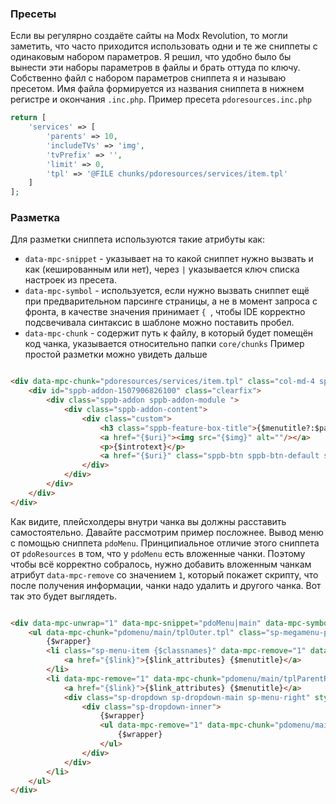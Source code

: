 ### Пресеты

Если вы регулярно создаёте сайты на Modx Revolution, то могли заметить, что часто приходится использовать одни и те же сниппеты с одинаковым набором параметров. Я решил, что
удобно было бы вынести эти наборы параметров в файлы и брать оттуда по ключу. Собственно файл с набором параметров сниппета я и называю пресетом. Имя файла формируется из
названия сниппета в нижнем регистре и окончания `.inc.php`. Пример пресета `pdoresources.inc.php`

```php 
return [
    'services' => [
        'parents' => 10,
        'includeTVs' => 'img',
        'tvPrefix' => '',
        'limit' => 0,
        'tpl' => '@FILE chunks/pdoresources/services/item.tpl'
    ]
];
```

### Разметка

Для разметки сниппета используются такие атрибуты как:

* `data-mpc-snippet` - указывает на то какой сниппет нужно вызвать и как (кешированным или нет), через `|` указывается ключ списка настроек из пресета.
* `data-mpc-symbol` - используется, если нужно вызвать сниппет ещё при предварительном парсинге страницы, а не в момент запроса с фронта, в качестве значения принимает `{ `,
  чтобы IDE корректно подсвечивала синтаксис в шаблоне можно поставить пробел.
* `data-mpc-chunk` - содержит путь к файлу, в который будет помещён код чанка, указывается относительно папки `core/chunks`
  Пример простой разметки можно увидеть дальше

```html

<div data-mpc-chunk="pdoresources/services/item.tpl" class="col-md-4 sppb-col-md-4">
    <div id="sppb-addon-1507906826100" class="clearfix">
        <div class="sppb-addon sppb-addon-module ">
            <div class="sppb-addon-content">
                <div class="custom">
                    <h3 class="sppb-feature-box-title">{$menutitle?:$pagetitle}</h3>
                    <a href="{$uri}"><img src="{$img}" alt=""/></a>
                    <p>{$introtext}</p>
                    <a href="{$uri}" class="sppb-btn sppb-btn-default sppb-btn-rounded">Подробнее</a>
                </div>
            </div>
        </div>
    </div>
</div>
```

Как видите, плейсхолдеры внутри чанка вы должны расставить самостоятельно.
Давайте рассмотрим пример посложнее. Вывод меню с помощью сниппета `pdoMenu`. Принципиальное отличие этого сниппета от `pdoResources` в том, что у `pdoMenu` есть вложенные
чанки. Поэтому чтобы всё корректно собралось, нужно добавить вложенным чанкам атрибут `data-mpc-remove` со значением `1`, который покажет скрипту, что после получения
информации, чанки надо удалить и другого чанка. Вот так это будет выглядеть.

```html

<div data-mpc-unwrap="1" data-mpc-snippet="pdoMenu|main" data-mpc-symbol="{ ">
    <ul data-mpc-chunk="pdomenu/main/tplOuter.tpl" class="sp-megamenu-parent menu-slide-down hidden-sm hidden-xs">
        {$wrapper}
        <li class="sp-menu-item {$classnames}" data-mpc-remove="1" data-mpc-chunk="pdomenu/main/tpl.tpl">
            <a href="{$link}">{$link_attributes} {$menutitle}</a>
        </li>
        <li data-mpc-remove="1" data-mpc-chunk="pdomenu/main/tplParentRow.tpl" class="sp-menu-item sp-has-child {$classnames}">
            <a href="{$link}">{$link_attributes} {$menutitle}</a>
            <div class="sp-dropdown sp-dropdown-main sp-menu-right" style="width: 240px;">
                <div class="sp-dropdown-inner">
                    {$wrapper}
                    <ul data-mpc-remove="1" data-mpc-chunk="pdomenu/main/tplInner.tpl" class="sp-dropdown-items">
                        {$wrapper}
                    </ul>
                </div>
            </div>
        </li>
    </ul>
</div>
```
